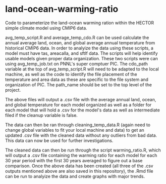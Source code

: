 # land-ocean-warming-ratio
Code to parameterize the land-ocean warming ration within the HECTOR simple climate model using CMIP6 data.

avg_temp_script.R and average_temp_cdo.R can be used calculate the annual average land, ocean, and global average annual temperature from historical CMIP6 data. In order to analyize the data using these scripts, a model must have tas, areacalla, and sftlf data. The scripts will help identify usable models given proper data organization. These two scripts were can using avg_temp_job.txt on PNNL's super comptuer PIC. The cdo_path variable at the top of avg_temp_script.R will need to be adapted to the local machine, as well as the code to identify the file placement of the temperature and area data as these are specific to the file system and organization of PIC. The path_name should be set to the top level of the project.

The above files will output a .csv file with the average annual land, ocean, and global temperature for each model organized as well as a folder for each model that will hold a .csv for the model's data as well as intermediate filed if the cleanup variable is false.

The data can then be ran through cleaning_temp_data.R (again need to change global variables to fit your local machine and data) to get an updated .csv file with the cleaned data without any outliers from bad data. This data can now be used for further investigations. 

The cleaned data can then be run through the script warming_ratio.R, which will output a .csv file containing the warming ratio for each model for each 30 year period with the first 30 years averaged to figure out a base comparison. Once the above data has been created (all three of the .csv outputs mentioned above are also saved in this repository), the .Rmd file can be run to analyize the data and create graphs with major trends.  

